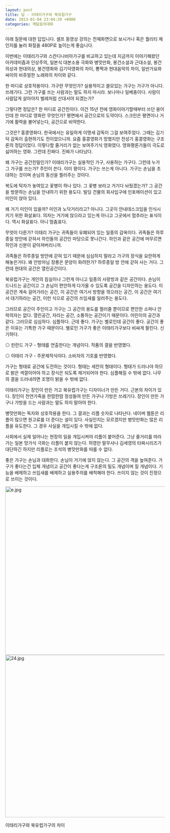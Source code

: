 ```yaml
---
layout: post
title: 답 - 이태리가구와 북유럽가구
date: 2013-01-04 23:04:29 +0900
categories: 깨달음의대화
---
```

    
아래 질문에 대한 답입니다. 셀프 동영상 강의는 전체화면으로 보시거나 혹은 퀄리티 체인지를 눌러 화질을 480P로 높이는게 좋습니다. 

 이번에는 이태리가구와 스칸디나비아가구를 비교하고 있는데 지금까지 이야기해왔던 아카데미즘과 인상주의, 일본식 대본소용 극화와 병맛만화, 봉건소설과 근대소설, 봉건의상과 현대의상, 봉건영화와 김기덕영화의 차이, 뽕짝과 현대음악의 차이, 일반가요와 싸이의 비쥬얼한 노래와의 차이와 같다. 

 한 마디로 상호작용이다. 가구란 무엇인가? 실용적이고 쓸모있는 가구는 가구가 아니다. 쓰레기다. 그런 가구를 쓰는 사람과는 말도 하지 마시라. 보나마나 일베충이다. 사람이 사람답게 살아야지 벌레처럼 산대서야 되겠는가? 

 그렇다면 정답은? 한 마디로 공간친이다. 이건 15년 전에 영화이야기할때부터 쓰던 용어인데 한 마디로 영화란 무엇인가? 평면에서 공간으로의 도약이다. 스크린은 평면이나 거기에 활력을 불어넣는다, 공간으로 비약한다. 

 그것은? 홍콩영화다. 한국에서는 유일하게 이명세 감독이 그걸 보여주었다. 그때는 김기덕 감독이 출현하기도 전이었으니까. 요즘 홍콩영화가 망했지만 전성기 홍콩영화는 구조론의 정답이었다. 이렇다할 줄거리가 없는 보여주기식 영화였다. 영화평론가들이 극도로 싫어하는 영화. 그런데 진짜다. 진짜가 나타났다. 

 왜 가구는 공간친밀인가? 이태리가구는 실용적인 가구, 사용하는 가구다. 그런데 누가 그 가구를 쓰는가? 주인이 쓴다. 이미 꽝이다. 가구는 쓰는게 아니다. 가구는 손님을 초대하는 것이며 손님의 동선을 찔러주는 것이다. 

 복도에 탁자가 놓여있고 꽃병이 하나 있다. 그 꽃병 보라고 거기다 놔뒀겠는가? 그 공간을 방문하는 손님을 안내하기 위한 용도다. 빌딩 건물의 회사입구에 인포메이션이 있고 미인이 앉아 있다. 

 왜 거기 미인이 있을까? 미인과 노닥거리라고? 아니다. 그곳이 안내데스크임을 인식시키기 위한 화살표다. 의자는 거기에 앉으라고 있는게 아니고 그곳에서 멈추라는 표식이다. 역시 화살표다. 아니 멈춤표다. 

 무엇이 다른가? 이태리 가구는 귀족들이 유폐되어 있는 일종의 감옥이다. 귀족들은 하루종일 방안에 갇혀서 하인들의 공간인 마당으로 못나간다. 하인과 같은 공간에 머무르면 하인과 신분이 같아져버리니까. 

 귀족들은 하루종일 방안에 갇혀 있기 때문에 심심하지 말라고 가구의 장식을 요란하게 해놓은거다. 왜 안방마님 장롱은 문양이 화려한가? 하루종일 방 안에 갇혀 사는 거다. 그런데 현대의 공간은 열린공간이다. 

 북유럽가구는 개인의 침실이나 그런게 아니고 일종의 사랑방과 같은 공간이다. 손님이 드나드는 공간이고 그 손님이 편안하게 다가올 수 있도록 공간을 디자인하는 용도다. 이 공간은 계속 걸어가라는 공간, 이 공간은 여기서 방향을 꺾으라는 공간, 이 공간은 여기서 대기하라는 공간, 이런 식으로 공간의 쓰임새를 일러주는 용도다. 

 그러므로 공간이 주인이고 가구는 그 공간의 용도를 찔러줄 뿐이므로 편안한 소파나 안락의자는 없다. 열린공간, 자라는 공간, 소통하는 공간이기 때문이다. 어린이의 공간과 같다. 그러므로 심심하다. 심플하다. 근데 좋다. 가구는 별로인데 공간이 좋다. 공간이 좋은 이유는 기특한 가구 때문이다. 별로인 가구가 좋은 이태리가구보다 비싸게 팔린다. 신기하다. 

 ◎ 핀란드 가구 - 형태를 연출한다는 개념이다. 작품의 결을 반영했다. 

    
◎ 이태리 가구 - 주문제작식이다. 소비자의 기호를 반영했다. 

 가구는 형태로 공간에 도전하는 것이다. 형태는 세잔의 형태이다. 형태가 드러나야 하므로 밝은 색깔이어야 하고 장식은 되도록 제거되어야 한다. 심플해질 수 밖에 없다. 나무의 결을 드러내려면 조명이 밝을 수 밖에 없다. 

 이태리가구는 장인이 만든 거고 북유럽가구는 디자이너가 만든 거다. 근본의 차이가 있다. 장인이 천연가죽을 한땀한땀 정성들여 만든 가구나 가방은 쓰레기다. 장인이 만든 가구나 가방을 드는 사람과는 말도 하지 말아야 한다. 

 병맛만화는 독자와 상호작용을 한다. 그 결과는 리플 숫자로 나타난다. 네이버 웹툰은 리플이 많으면 원고료를 더 준다는 설이 있다. 사실인지는 모르겠지만 병맛만화는 많은 리플을 유도한다. 그 경우 사실을 개입시킬 수 밖에 없다. 

 사회에서 실제 일어나는 현장의 일을 개입시켜야 리플이 붙어준다. 그냥 줄거리를 따라가는 일본 망가식 극화는 리플이 붙지 않는다. 허영만 말무사나 김세영의 타짜시리즈가 대단하긴 하지만 리플로는 조석의 병맛만화를 따를 수 없다. 

 좋은 가구는 손님과 대화한다. 손님이 거기에 앉지 않는다. 그 공간의 격을 높여준다. 가구가 좋다는건 입체 개념이고 공간이 좋다는게 구조론의 밀도 개념이며 질 개념이다. 기능을 배제하고 쓰임새를 배제하고 실용주의를 배척해야 한다. 쓰이지 않는 것이 진정으로 쓰이는 것이다. 



 <img alt="e.jpg" src="assets/attach/images/198/506/310/e.jpg" width="800" height="533" />





 <img alt="24.jpg" src="assets/attach/images/198/506/310/24.jpg" width="630" height="514" />



이태리가구와 북유럽가구의 차이

<a id="xpress_bookmark_end_1357308277863"></a><a id="xpress_bookmark_start_1357308277863"></a><a id="xpress_bookmark_end_1357308280066"></a><a id="xpress_bookmark_start_1357308280066"></a><a id="xpress_bookmark_end_1357308287410"></a><a id="xpress_bookmark_start_1357308287410"></a><a id="xpress_bookmark_end_1357308296051"></a><a id="xpress_bookmark_start_1357308296051"></a>
